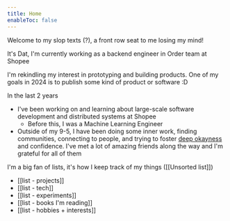 ```yaml
---
title: Home
enableToc: false
---
```

Welcome to my slop texts (?), a front row seat to me losing my mind!

It's Dat, I'm currently working as a backend engineer in Order team at Shopee

I'm rekindling my interest in prototyping and building products. One of my goals in 2024 is to publish some kind of product or software :D

In the last 2 years
- I've been working on and learning about large-scale software development and distributed systems at Shopee
	- Before this, I was a Machine Learning Engineer 
- Outside of my 9-5, I have been doing some inner work, finding communities, connecting to people, and trying to foster [deep okayness](https://sashachapin.substack.com/p/how-i-attained-persistent-self-love) and confidence. I've met a lot of amazing friends along the way and I'm grateful for all of them

I'm a big fan of lists, it's how I keep track of my things ([[Unsorted list]])
- [[list - projects]]
- [[list - tech]]
- [[list - experiments]]
- [[list - books I'm reading]]
- [[list - hobbies + interests]]